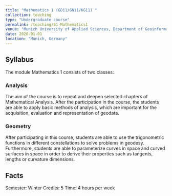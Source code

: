 ```yaml
---
title: "Mathematics 1 (GD11/GN11/KG11) "
collection: teaching
type: "Undergraduate course"
permalink: /teaching/01-Mathematics1
venue: "Munich University of Applied Sciences, Department of Geoinformatics"
date: 2020-01-01
location: "Munich, Germany"
---
```


## Syllabus
The module Mathematics 1 consists of two classes:

### Analysis
The aim of the course is to repeat and deepen selected chapters of Mathematical Analysis. After the participation in the course, the students are able to apply basic methods of analysis, which are important for the acquisition, evaluation and representation of geodata.

### Geometry
After participating in this course, students are able to use the trigonometric functions in different constellations to solve problems in geodesy. Furthermore, students are able to parameterize curves in space and curved surfaces in space in order to derive their properties such as tangents, lengths or curvature dimensions. 

## Facts
Semester: Winter
Credits: 5
Time: 4 hours per week
